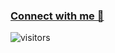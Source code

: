  
### [Connect with me 💬](https://bio.link/imconqueror7) 
![visitors](https://visitor-badge.laobi.icu/badge?page_id=imconqueror7.imconqueror7)


<!--
**imconqueror7/imconqueror7** is a ✨ _special_ ✨ repository because its `README.md` (this file) appears on your GitHub profile.

Here are some ideas to get you started:

- 🔭 I’m currently working on ...
- 🌱 I’m currently learning ...
- 👯 I’m looking to collaborate on ...
- 🤔 I’m looking for help with ...
- 💬 Ask me about ...
- 📫 How to reach me: ...
- 😄 Pronouns: ...
- ⚡ Fun fact: ...
-->
